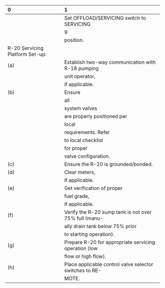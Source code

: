 | 0                               | 1                                                       |
|:--------------------------------|:--------------------------------------------------------|
|                                 | Set OFFLOAD/SERVICING switch to SERVICING               |
|                                 | 9                                                       |
|                                 | position.                                               |
| R-20 Servicing Platform Set-up: |                                                         |
| (a)                             | Establish two-way communication with R-18 pumping       |
|                                 | unit operator,                                          |
|                                 | if applicable.                                          |
| (b)                             | Ensure                                                  |
|                                 | all                                                     |
|                                 | system valves                                           |
|                                 | are properly positioned per                             |
|                                 | local                                                   |
|                                 | requirements. Refer                                     |
|                                 | to local checklist                                      |
|                                 | for proper                                              |
|                                 | valve configuration.                                    |
| (c)                             | Ensure the R-20 is grounded/bonded.                     |
| (d)                             | Clear meters,                                           |
|                                 | if applicable.                                          |
| (e)                             | Get verification of proper                              |
|                                 | fuel grade,                                             |
|                                 | if applicable.                                          |
| (f)                             | Verify the R-20 sump tank is not over 75% full (manu-   |
|                                 | ally drain tank below 75% prior                         |
|                                 | to starting operation).                                 |
| (g)                             | Prepare R-20 for appropriate servicing operation (low   |
|                                 | flow or high flow).                                     |
| (h)                             | Place applicable control valve selector switches to RE- |
|                                 | MOTE.                                                   |